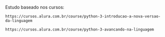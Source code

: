 Estudo baseado nos cursos: 

    https://cursos.alura.com.br/course/python-3-introducao-a-nova-versao-da-linguagem
    
    https://cursos.alura.com.br/course/python-3-avancando-na-linguagem